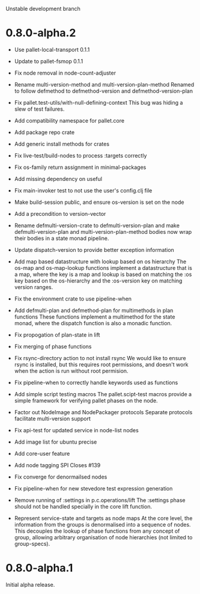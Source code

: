 Unstable development branch

# 0.8.0-alpha.2

- Use pallet-local-transport 0.1.1

- Update to pallet-fsmop 0.1.1

- Fix node removal in node-count-adjuster

- Rename multi-version-method and multi-version-plan-method
  Renamed to follow defmethod to defmethod-version and
  defmethod-version-plan

- Fix pallet.test-utils/with-null-defining-context
  This bug was hiding a slew of test failures.

- Add compatibility namespace for pallet.core

- Add package repo crate

- Add generic install methods for crates

- Fix live-test/build-nodes to process :targets correctly

- Fix os-family return assignment in minimal-packages

- Add missing dependency on useful

- Fix main-invoker test to not use the user's config.clj file

- Make build-session public, and ensure os-version is set on the node

- Add a precondition to version-vector

- Rename defmulti-version-crate to defmulti-version-plan and make
  defmulti-version-plan and multi-version-plan-method bodies now wrap their 
  bodies in a state monad pipeline.

- Update dispatch-version to provide better exception information

- Add map based datastructure with lookup based on os hierarchy
  The os-map and os-map-lookup functions implement a datastructure that is
  a map, where the key is a map and lookup is based on matching the :os key
  based on the os-hierarchy and the :os-version key on matching version
  ranges.

- Fix the environment crate to use pipeline-when

- Add defmulti-plan and defmethod-plan for multimethods in plan functions
  These functions implement a multimethod for the state monad, where the 
  dispatch function is also a monadic function.

- Fix propogation of plan-state in lift

- Fix merging of phase functions

- Fix rsync-directory action to not install rsync
  We would like to ensure rsync is installed, but this requires root
  permissions, and doesn't work when the action is run without root
  permision.

- Fix pipeline-when to correctly handle keywords used as functions

- Add simple script testing macros
  The pallet.scipt-test macros provide a simple framework for verifying 
  pallet phases on the node.

- Factor out NodeImage and NodePackager protocols
  Separate protocols facilitate multi-version support

- Fix api-test for updated service in node-list nodes

- Add image list for ubuntu precise

- Add core-user feature

- Add node tagging SPI
  Closes #139

- Fix converge for denormailsed nodes

- Fix pipeline-when for new stevedore test expression generation

- Remove running of :settings in p.c.operations/lift
  The :settings phase should not be handled specially in the core lift
  function.

- Represent service-state and targets as node maps
  At the core level, the information from the groups is denormalised into a 
  sequence of nodes. This decouples the lookup of phase functions from any 
  concept of group, allowing arbitrary organisation of node hierarchies
  (not limited to group-specs).

# 0.8.0-alpha.1

Initial alpha release.
